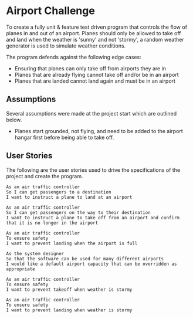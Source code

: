 # Airport Challenge

To create a fully unit & feature test driven program that controls the flow of planes in and out of an airport. Planes should only be allowed to take off and land when the weather is 'sunny' and not 'stormy', a random weather generator is used to simulate weather conditions.

The program defends against the following edge cases:

* Ensuring that planes can only take off from airports they are in
* Planes that are already flying cannot take off and/or be in an airport
* Planes that are landed cannot land again and must be in an airport

## Assumptions
Several assumptions were made at the project start which are outlined below.

* Planes start grounded, not flying, and need to be added to the airport hangar first before being able to take off.

## User Stories
The following are the user stories used to drive the specifications of the project and create the program.

```
As an air traffic controller 
So I can get passengers to a destination 
I want to instruct a plane to land at an airport

As an air traffic controller 
So I can get passengers on the way to their destination 
I want to instruct a plane to take off from an airport and confirm that it is no longer in the airport

As an air traffic controller 
To ensure safety 
I want to prevent landing when the airport is full 

As the system designer
So that the software can be used for many different airports
I would like a default airport capacity that can be overridden as appropriate

As an air traffic controller 
To ensure safety 
I want to prevent takeoff when weather is stormy 

As an air traffic controller 
To ensure safety 
I want to prevent landing when weather is stormy 
```